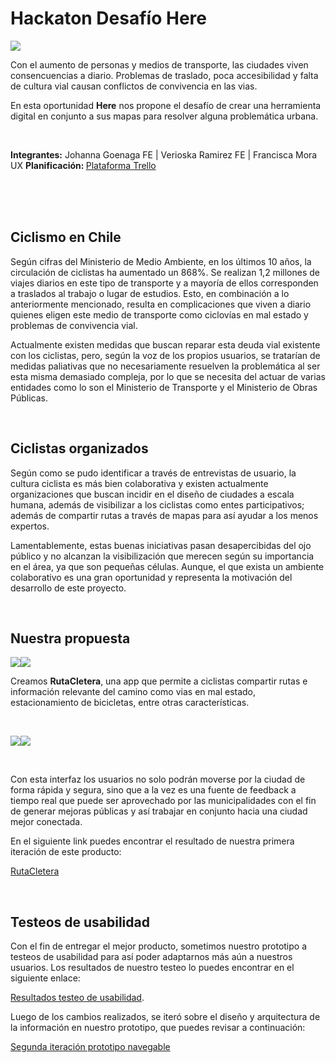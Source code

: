 # Hackaton Desafío Here


![](https://i.imgur.com/ikn6cPy.png)



Con el aumento de personas y medios de transporte,  las ciudades viven consencuencias a diario. Problemas de traslado, poca accesibilidad y falta de cultura vial causan conflictos de convivencia en las vias.

En esta oportunidad <strong>Here</strong> nos propone el desafío de crear una herramienta digital en conjunto a sus mapas para resolver alguna problemática urbana.

<br>


<strong>Integrantes:</strong> Johanna Goenaga FE | Verioska Ramirez FE | Francisca Mora UX
<strong>Planificación: </strong> [Plataforma Trello](https://trello.com/b/pkn6zR5K/hackaton-here)

<br>
<br>
<br>

## Ciclismo en Chile

Según cifras del Ministerio de Medio Ambiente, en los últimos 10 años, la circulación de ciclistas ha aumentado un 868%. Se realizan 1,2 millones de viajes diarios en este tipo de transporte y a mayoría de ellos corresponden a traslados al trabajo o lugar de estudios.
Esto, en combinación a lo anteriormente mencionado, resulta en complicaciones que viven a diario quienes eligen este medio de transporte como ciclovías en mal estado y problemas de convivencia vial.

Actualmente existen medidas que buscan reparar esta deuda vial existente con los ciclistas, pero, según la voz de los propios usuarios, se tratarían de medidas paliativas que no necesariamente resuelven la problemática al ser esta misma demasiado compleja, por lo que se necesita del actuar de varias entidades como lo son el Ministerio de Transporte y el Ministerio de Obras Públicas.

<br>

## Ciclistas organizados

Según como se pudo identificar a través de entrevistas de usuario, la cultura ciclista es más bien colaborativa y existen actualmente organizaciones que buscan incidir en el diseño de ciudades a escala humana, además de visibilizar a los ciclistas como entes participativos; además de compartir rutas a través de mapas para así ayudar a los menos expertos.

Lamentablemente, estas buenas iniciativas pasan desapercibidas del ojo público y no alcanzan la visibilización que merecen según su importancia en el área, ya que son pequeñas células. Aunque, el que exista un ambiente colaborativo es una gran oportunidad y representa la motivación del desarrollo de este proyecto.

<br>

## Nuestra propuesta

![](https://i.imgur.com/auJ49Z3.png)![](https://i.imgur.com/IE11Uvf.png)

Creamos <strong>RutaCletera</strong>, una app que permite a ciclistas compartir rutas e información relevante del camino como vias en mal estado, estacionamiento de bicicletas, entre otras características.

<br>

![](https://i.imgur.com/a2890Xg.png)![](https://i.imgur.com/lJdnJYi.png)

<br>

Con esta interfaz los usuarios no solo podrán moverse por la ciudad de forma rápida y segura, sino que a la vez es una fuente de feedback a tiempo real que puede ser aprovechado por las municipalidades con el fin de generar mejoras públicas y así trabajar en conjunto hacia una ciudad mejor conectada.

En el siguiente link puedes encontrar el resultado de nuestra primera iteración de este producto:

[RutaCletera](https://verioska.github.io/Ruta-Cletera/#)

<br>




## Testeos de usabilidad

Con el fin de entregar el mejor producto, sometimos nuestro prototipo a testeos de usabilidad para así poder adaptarnos más aún a nuestros usuarios.
Los resultados de nuestro testeo lo puedes encontrar en el siguiente enlace:

[Resultados testeo de usabilidad](https://docs.google.com/document/d/1-ZXm-lT3h7Yu6UY29RR5kVYfztxms4ZLpQyRWD06pGI/edit?usp=sharing).

Luego de los cambios realizados, se iteró sobre el diseño y arquitectura de la información en nuestro prototipo, que puedes revisar a continuación:

[Segunda iteración prototipo navegable](https://www.figma.com/proto/eeciET0MpW89zogI1Kprq1Rm/Untitled?node-id=72%3A0&scaling=scale-down)



